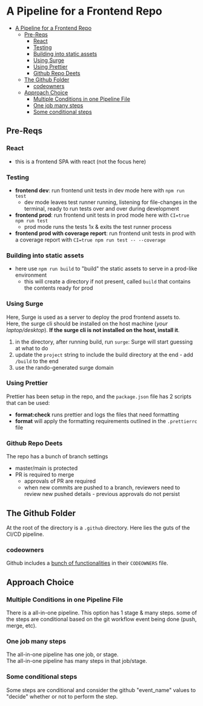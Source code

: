 # A Pipeline for a Frontend Repo

- [A Pipeline for a Frontend Repo](#a-pipeline-for-a-frontend-repo)
  - [Pre-Reqs](#pre-reqs)
    - [React](#react)
    - [Testing](#testing)
    - [Building into static assets](#building-into-static-assets)
    - [Using Surge](#using-surge)
    - [Using Prettier](#using-prettier)
    - [Github Repo Deets](#github-repo-deets)
  - [The Github Folder](#the-github-folder)
    - [codeowners](#codeowners)
  - [Approach Choice](#approach-choice)
    - [Multiple Conditions in one Pipeline File](#multiple-conditions-in-one-pipeline-file)
    - [One job many steps](#one-job-many-steps)
    - [Some conditional steps](#some-conditional-steps)

## Pre-Reqs

### React

- this is a frontend SPA with react (not the focus here)

### Testing

- **frontend dev**: run frontend unit tests in dev mode here with `npm run test`
  - dev mode leaves test runner running, listening for file-changes in the terminal, ready to run tests over and over during development
- **frontend prod**: run frontend unit tests in prod mode here with `CI=true npm run test`
  - prod mode runs the tests 1x & exits the test runner process
- **frontend prod with coverage report**: run frontend unit tests in prod with a coverage report with `CI=true npm run test -- --coverage`

### Building into static assets

- here use `npm run build` to "build" the static assets to serve in a prod-like environment
  - this will create a directory if not present, called `build` that contains the contents ready for prod

### Using Surge

Here, Surge is used as a server to deploy the prod frontend assets to.  
Here, the surge cli should be installed on the host machine (_your laptop/desktop_). **If the surge cli is not installed on the host, install it**.

1. in the directory, after running build, run `surge`: Surge will start guessing at what to do
2. update the `project` string to include the build directory at the end - add `/build` to the end
3. use the rando-generated surge domain

### Using Prettier

Prettier has been setup in the repo, and the `package.json` file has 2 scripts that can be used:

- **format:check** runs prettier and logs the files that need formatting
- **format** will apply the formatting requirements outlined in the `.prettierrc` file

### Github Repo Deets

The repo has a bunch of branch settings

- master/main is protected
- PR is required to merge
  - approvals of PR are required
  - when new commits are pushed to a branch, reviewers need to review new pushed details - previous approvals do not persist

## The Github Folder

At the root of the directory is a `.github` directory. Here lies the guts of the CI/CD pipeline.

### codeowners

Github includes a [bunch of functionalities](https://docs.github.com/en/repositories/managing-your-repositorys-settings-and-features/customizing-your-repository/about-code-owners) in their `CODEOWNERS` file.

## Approach Choice

### Multiple Conditions in one Pipeline File

There is a all-in-one pipeline. This option has 1 stage & many steps. some of the steps are conditional based on the git workflow event being done (push, merge, etc).

### One job many steps
The all-in-one pipeline has one job, or stage.  
The all-in-one pipeline has many steps in that job/stage.  

### Some conditional steps
Some steps are conditional and consider the github "event_name" values to "decide" whether or not to perform the step.  